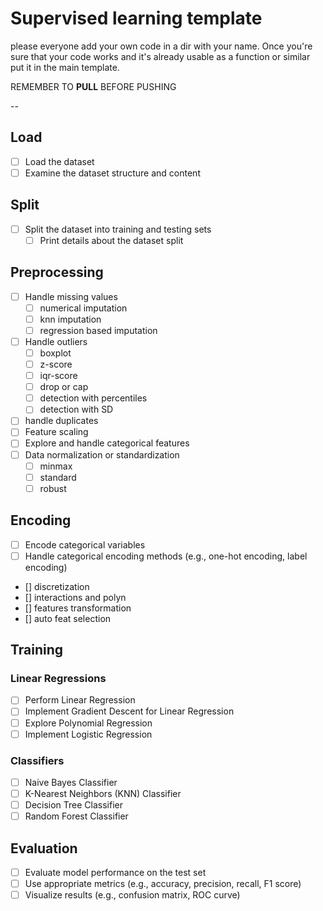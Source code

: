 # Supervised learning template

please everyone add your own code in a dir with your name.
Once you're sure that your code works and it's already usable as a function or similar put it in the main template.

REMEMBER TO **PULL** BEFORE PUSHING


--


## Load
- [ ] Load the dataset
- [ ] Examine the dataset structure and content

## Split
- [ ] Split the dataset into training and testing sets
  - [ ] Print details about the dataset split

## Preprocessing
- [ ] Handle missing values
  - [ ] numerical imputation
  - [ ] knn imputation
  - [ ] regression based imputation
- [ ] Handle outliers
  - [ ] boxplot
  - [ ] z-score
  - [ ] iqr-score
  - [ ] drop or cap
  - [ ] detection with percentiles
  - [ ] detection with SD
- [ ] handle duplicates
- [ ] Feature scaling
- [ ] Explore and handle categorical features
- [ ] Data normalization or standardization
  - [ ] minmax
  - [ ] standard
  - [ ] robust

## Encoding
- [ ] Encode categorical variables
- [ ] Handle categorical encoding methods (e.g., one-hot encoding, label encoding)
- [] discretization
- [] interactions and polyn
- [] features transformation
- [] auto feat selection

## Training
### Linear Regressions
- [ ] Perform Linear Regression
- [ ] Implement Gradient Descent for Linear Regression
- [ ] Explore Polynomial Regression
- [ ] Implement Logistic Regression

### Classifiers
- [ ] Naive Bayes Classifier
- [ ] K-Nearest Neighbors (KNN) Classifier
- [ ] Decision Tree Classifier
- [ ] Random Forest Classifier

## Evaluation
- [ ] Evaluate model performance on the test set
- [ ] Use appropriate metrics (e.g., accuracy, precision, recall, F1 score)
- [ ] Visualize results (e.g., confusion matrix, ROC curve)
